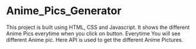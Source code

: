 # Anime_Pics_Generator
This project is built using HTML, CSS and Javascript. It shows the different Anime Pics everytime when you click on button. Everytime You will see different Anime pic. Here API is used to get the different Anime Pictures.  
